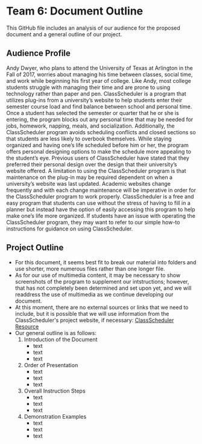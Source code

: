 # Team 6: Document Outline 

This GitHub file includes an analysis of our audience for the proposed document and a general outline of our project. 

## Audience Profile

Andy Dwyer, who plans to attend the University of Texas at Arlington in the Fall of 2017, worries about managing his time between classes, social time, and work while beginning his first year of college. Like Andy, most college students struggle with managing their time and are prone to using technology rather than paper and pen. ClassScheduler is a program that utilizes plug-ins from a university’s website to help students enter their semester course load and find balance between school and personal time. Once a student has selected the semester or quarter that he or she is entering, the program blocks out any personal time that may be needed for jobs, homework, napping, meals, and socialization. Additionally, the ClassScheduler program avoids scheduling conflicts and closed sections so that students are less likely to overbook themselves. While staying organized and having one’s life scheduled before him or her, the program offers personal designing options to make the schedule more appealing to the student’s eye. Previous users of ClassScheduler have stated that they preferred their personal design over the design that their university’s website offered. A limitation to using the ClassScheduler program is that maintenance on the plug-in may be required dependent on when a university’s website was last updated. Academic websites change frequently and with each change maintenance will be imperative in order for the ClassScheduler program to work properly. ClassScheduler is a free and easy program that students can use without the stress of having to fill in a planner but instead have the option of easily accessing this program to help make one’s life more organized. If students have an issue with operating the ClassScheduler program, they may want to refer to our simple how-to instructions for guidance on using ClassScheduler.  

## Project Outline

* For this document, it seems best fit to break our material into folders and use shorter, more numerous files rather than one longer file. 
* As for our use of multimedia content, it may be necessary to show screenshots of the program to supplement our intstructions; however, that has not completely been determined and set upon yet, and we will readdress the use of multimedia as we continue developing our document. 
* At this moment, there are no external sources or links that we need to include, but it is possible that we will use information from the ClassScheduler's project website, if necessary: [ClassScheduler Resource](https://sourceforge.net/projects/personalclassscheduler/?source=typ_redirect)
* Our general outline is as follows:  
    1. Introduction of the Document
        * text 
        * text 
        * text 
    2. Order of Presentation
        * text
        * text 
        * text
    3. Overall Instruction Steps
        * text
        * text
        * text
    4. Demonstration Examples 
        * text
        * text
        * text
